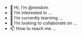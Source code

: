 - 👋 Hi, I’m @mnskim
- 👀 I’m interested in ...
- 🌱 I’m currently learning ...
- 💞️ I’m looking to collaborate on ...
- 📫 How to reach me ...

<!---
mnskim/mnskim is a ✨ special ✨ repository because its `README.md` (this file) appears on your GitHub profile.
You can click the Preview link to take a look at your changes.
--->
